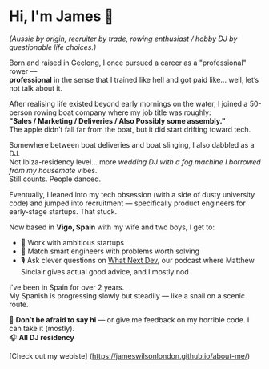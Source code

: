 # Hi, I'm James 👋  
*(Aussie by origin, recruiter by trade, rowing enthusiast / hobby DJ by questionable life choices.)*

Born and raised in Geelong, I once pursued a career as a "professional" rower —  
**professional** in the sense that I trained like hell and got paid like… well, let’s not talk about it.

After realising life existed beyond early mornings on the water, I joined a 50-person rowing boat company where my job title was roughly:  
**"Sales / Marketing / Deliveries / Also Possibly some assembly."**  
The apple didn’t fall far from the boat, but it did start drifting toward tech.

Somewhere between boat deliveries and boat slinging, I also dabbled as a DJ.  
Not Ibiza-residency level… more *wedding DJ with a fog machine I borrowed from my housemate* vibes.  
Still counts. People danced.

Eventually, I leaned into my tech obsession (with a side of dusty university code) and jumped into recruitment — specifically product engineers for early-stage startups. That stuck.

Now based in **Vigo, Spain** with my wife and two boys, I get to:
- 🚀 Work with ambitious startups  
- 🧠 Match smart engineers with problems worth solving  
- 🎙️ Ask clever questions on [What Next Dev](https://www.youtube.com/@WhatNextDev), our podcast where Matthew Sinclair gives actual good advice, and I mostly nod

I've been in Spain for over 2 years.  
My Spanish is progressing slowly but steadily — like a snail on a scenic route.

💌 **Don’t be afraid to say hi** — or give me feedback on my horrible code. I can take it (mostly).  
🎧 **All DJ residency**

[Check out my webiste] (https://jameswilsonlondon.github.io/about-me/)
